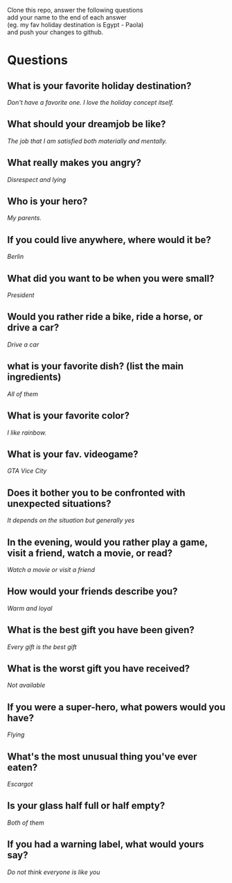 Clone this repo, answer the following questions \
add your name to the end of each answer \
(eg. my fav holiday destination is Egypt - Paola)\
and push your changes to github.

# Questions

## What is your favorite holiday destination?

*Don't have a favorite one. I love the holiday concept itself.* 

## What should your dreamjob be like?

*The job that I am satisfied both materially and mentally.*

## What really makes you angry?

*Disrespect and lying*

## Who is your hero?

*My parents.*

## If you could live anywhere, where would it be?

*Berlin*

## What did you want to be when you were small?

*President*

## Would you rather ride a bike, ride a horse, or drive a car?

*Drive a car*

## what is your favorite dish? (list the main ingredients)

*All of them*

## What is your favorite color?

*I like rainbow.*

## What is your fav. videogame?

*GTA Vice City*

## Does it bother you to be confronted with unexpected situations?

*It depends on the situation but generally yes*

## In the evening, would you rather play a game, visit a friend, watch a movie, or read?

*Watch a movie or visit a friend*

## How would your friends describe you?

*Warm and loyal* 

## What is the best gift you have been given?

*Every gift is the best gift*

## What is the worst gift you have received?

*Not available*

## If you were a super-hero, what powers would you have?

*Flying*

## What's the most unusual thing you've ever eaten?

*Escargot*

## Is your glass half full or half empty?

*Both of them*

## If you had a warning label, what would yours say?

*Do not think everyone is like you*
